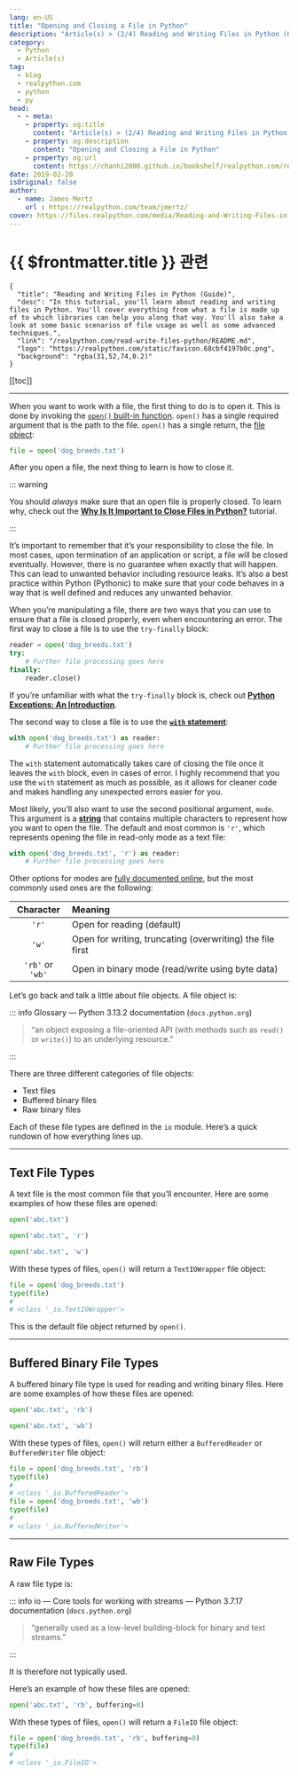 ```yaml
---
lang: en-US
title: "Opening and Closing a File in Python"
description: "Article(s) > (2/4) Reading and Writing Files in Python (Guide)"
category:
  - Python
  - Article(s)
tag:
  - blog
  - realpython.com
  - python
  - py
head:
  - - meta:
    - property: og:title
      content: "Article(s) > (2/4) Reading and Writing Files in Python (Guide)"
    - property: og:description
      content: "Opening and Closing a File in Python"
    - property: og:url
      content: https://chanhi2000.github.io/bookshelf/realpython.com/read-write-files-python/opening-and-closing-a-file-in-python.html
date: 2019-02-20
isOriginal: false
author:
  - name: James Mertz
    url : https://realpython.com/team/jmertz/
cover: https://files.realpython.com/media/Reading-and-Writing-Files-in-Python_Watermarked.0d394921fd90.jpg
---
```


# {{ $frontmatter.title }} 관련

```component VPCard
{
  "title": "Reading and Writing Files in Python (Guide)",
  "desc": "In this tutorial, you'll learn about reading and writing files in Python. You'll cover everything from what a file is made up of to which libraries can help you along that way. You'll also take a look at some basic scenarios of file usage as well as some advanced techniques.",
  "link": "/realpython.com/read-write-files-python/README.md",
  "logo": "https://realpython.com/static/favicon.68cbf4197b0c.png",
  "background": "rgba(31,52,74,0.2)"
}
```

[[toc]]

---

<SiteInfo
  name="Reading and Writing Files in Python (Guide)"
  desc="In this tutorial, you'll learn about reading and writing files in Python. You'll cover everything from what a file is made up of to which libraries can help you along that way. You'll also take a look at some basic scenarios of file usage as well as some advanced techniques."
  url="https://realpython.com/read-write-files-python#opening-and-closing-a-file-in-python"
  logo="https://realpython.com/static/favicon.68cbf4197b0c.png"
  preview="https://files.realpython.com/media/Reading-and-Writing-Files-in-Python_Watermarked.0d394921fd90.jpg"/>

When you want to work with a file, the first thing to do is to open it. This is done by invoking the [<FontIcon icon="fa-brands fa-python"/>`open()` built-in function](https://docs.python.org/3/library/functions.html#open). `open()` has a single required argument that is the path to the file. `open()` has a single return, the [<FontIcon icon="fa-brands fa-python"/>file object](https://docs.python.org/3/glossary.html#term-file-object):

```py
file = open('dog_breeds.txt')
```

After you open a file, the next thing to learn is how to close it.

::: warning

You should *always* make sure that an open file is properly closed. To learn why, check out the [**Why Is It Important to Close Files in Python?**](/realpython.com/why-close-file-python.md) tutorial.

:::

It’s important to remember that it’s your responsibility to close the file. In most cases, upon termination of an application or script, a file will be closed eventually. However, there is no guarantee when exactly that will happen. This can lead to unwanted behavior including resource leaks. It’s also a best practice within Python (Pythonic) to make sure that your code behaves in a way that is well defined and reduces any unwanted behavior.

When you’re manipulating a file, there are two ways that you can use to ensure that a file is closed properly, even when encountering an error. The first way to close a file is to use the `try-finally` block:

```py
reader = open('dog_breeds.txt')
try:
    # Further file processing goes here
finally:
    reader.close()
```

If you’re unfamiliar with what the `try-finally` block is, check out [**Python Exceptions: An Introduction**](/realpython.com/python-exceptions.md).

The second way to close a file is to use the [**`with` statement**](/realpython.com/python-with-statement.md):

```py
with open('dog_breeds.txt') as reader:
    # Further file processing goes here
```

The `with` statement automatically takes care of closing the file once it leaves the `with` block, even in cases of error. I highly recommend that you use the `with` statement as much as possible, as it allows for cleaner code and makes handling any unexpected errors easier for you.

Most likely, you’ll also want to use the second positional argument, `mode`. This argument is a [**string**](/realpython.com/python-strings.md) that contains multiple characters to represent how you want to open the file. The default and most common is `'r'`, which represents opening the file in read-only mode as a text file:

```py
with open('dog_breeds.txt', 'r') as reader:
    # Further file processing goes here
```

Other options for modes are [<FontIcon icon="fa-brands fa-python"/>fully documented online](https://docs.python.org/3/library/functions.html#open), but the most commonly used ones are the following:

| Character | Meaning |
| :---: | :--- |
| `'r'` | Open for reading (default) |
| `'w'` | Open for writing, truncating (overwriting) the file first |
| `'rb'` or `'wb'` | Open in binary mode (read/write using byte data) |

Let’s go back and talk a little about file objects. A file object is:

::: info Glossary — Python 3.13.2 documentation (<code>docs.python.org</code>)

> “an object exposing a file-oriented API (with methods such as `read()` or `write()`) to an underlying resource.”

<SiteInfo
  name="Glossary"
  desc="The default Python prompt of the interactive shell. Often seen for code examples which can be executed interactively in the interpreter.,,..., Can refer to:- The default Python prompt of the i..."
  url="https://docs.python.org/3/glossary.html#term-file-object"
  logo="https://docs.python.org/_static/py.svg"
  preview="https://docs.python.org/3/_static/og-image.png"/>

:::

There are three different categories of file objects:

- Text files
- Buffered binary files
- Raw binary files

Each of these file types are defined in the `io` module. Here’s a quick rundown of how everything lines up.

---

## Text File Types

A text file is the most common file that you’ll encounter. Here are some examples of how these files are opened:

```py
open('abc.txt')

open('abc.txt', 'r')

open('abc.txt', 'w')
```

With these types of files, `open()` will return a `TextIOWrapper` file object:

```py
file = open('dog_breeds.txt')
type(file)
# 
# <class '_io.TextIOWrapper'>
```

This is the default file object returned by `open()`.

---

## Buffered Binary File Types

A buffered binary file type is used for reading and writing binary files. Here are some examples of how these files are opened:

```py
open('abc.txt', 'rb')

open('abc.txt', 'wb')
```

With these types of files, `open()` will return either a `BufferedReader` or `BufferedWriter` file object:

```py
file = open('dog_breeds.txt', 'rb')
type(file)
# 
# <class '_io.BufferedReader'>
file = open('dog_breeds.txt', 'wb')
type(file)
# 
# <class '_io.BufferedWriter'>
```

---

## Raw File Types

A raw file type is:

::: info io — Core tools for working with streams — Python 3.7.17 documentation (<code>docs.python.org</code>)

> “generally used as a low-level building-block for binary and text streams.”

<SiteInfo
  name="io — Core tools for working with streams — Python 3.7.17 documentation"
  desc="The io module provides Python’s main facilities for dealing with various types of I/O. There are three main types of I/O: text I/O, binary I/O and raw I/O. These are generic categories, and various backing stores can be used for each of them. A concrete object belonging to any of these categories is called a file object. Other common terms are stream and file-like object."
  url="https://docs.python.org/3.7/library/io.html#raw-i-o/"
  logo="https://docs.python.org/_static/py.svg"
  preview="https://docs.python.org/3/_static/og-image.png"/>

:::

It is therefore not typically used.

Here’s an example of how these files are opened:

```py
open('abc.txt', 'rb', buffering=0)
```

With these types of files, `open()` will return a `FileIO` file object:

```py
file = open('dog_breeds.txt', 'rb', buffering=0)
type(file)
# 
# <class '_io.FileIO'>
```
